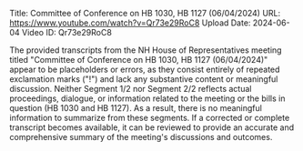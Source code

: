 Title: Committee of Conference on HB 1030, HB 1127 (06/04/2024)
URL: https://www.youtube.com/watch?v=Qr73e29RoC8
Upload Date: 2024-06-04
Video ID: Qr73e29RoC8

The provided transcripts from the NH House of Representatives meeting titled "Committee of Conference on HB 1030, HB 1127 (06/04/2024)" appear to be placeholders or errors, as they consist entirely of repeated exclamation marks ("!") and lack any substantive content or meaningful discussion. Neither Segment 1/2 nor Segment 2/2 reflects actual proceedings, dialogue, or information related to the meeting or the bills in question (HB 1030 and HB 1127). As a result, there is no meaningful information to summarize from these segments. If a corrected or complete transcript becomes available, it can be reviewed to provide an accurate and comprehensive summary of the meeting's discussions and outcomes.